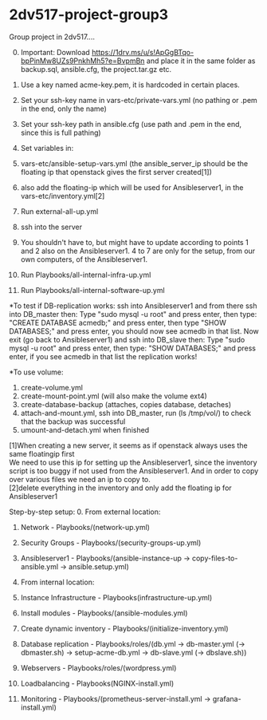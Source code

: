 # 2dv517-project-group3

Group project in 2dv517....

0. Important: Download https://1drv.ms/u/s!ApGgBTqo-bpPinMw8UZs9PnkhMh5?e=BvpmBn and place it in the same folder as backup.sql, ansible.cfg, the project.tar.gz etc.    
1. Use a key named acme-key.pem, it is hardcoded in certain places.

2. Set your ssh-key name in vars-etc/private-vars.yml (no pathing or .pem in the end, only the name)
3. Set your ssh-key path in ansible.cfg (use path and .pem in the end, since this is full pathing)    

4. Set variables in:
5. vars-etc/ansible-setup-vars.yml (the ansible_server_ip should be the floating ip that openstack gives the first server created[1])
6. also add the floating-ip which will be used for Ansibleserver1, in the vars-etc/inventory.yml[2]
7. Run external-all-up.yml    

8. ssh into the server
9. You shouldn't have to, but might have to update according to points 1 and 2 also on the Ansibleserver1. 4 to 7 are only for the setup, from our own computers, of the Ansibleserver1.
10. Run Playbooks/all-internal-infra-up.yml
11. Run Playbooks/all-internal-software-up.yml    



*To test if DB-replication works: ssh into Ansibleserver1 and from there ssh into DB_master then:
 Type "sudo mysql -u root"  and press enter, then type: "CREATE DATABASE acmedb;" and press enter, then type "SHOW DATABASES;" and press enter, you should now see acmedb in that list.
Now exit (go back to Ansibleserver1) and ssh into DB_slave then:
Type "sudo mysql -u root" and press enter, then type: "SHOW DATABASES;" and press enter, if you see acmedb in that list the replication works!

*To use volume:
1. create-volume.yml
2. create-mount-point.yml (will also make the volume ext4)
3. create-database-backup (attaches, copies database, detaches)
4. attach-and-mount.yml, ssh into DB_master, run (ls /tmp/vol/) to check that the backup was successful
5. umount-and-detach.yml when finished


[1]When creating a new server, it seems as if openstack always uses the same floatingip first  
We need to use this ip for setting up the Ansibleserver1, since the inventory script is too buggy if not used from the Ansibleserver1. And in order to copy over various files we need an ip to copy to.  
[2]delete everything in the inventory and only add the floating ip for Ansibleserver1


Step-by-step setup:
0. From external location:
1. Network - Playbooks/(network-up.yml)
2. Security Groups - Playbooks/(security-groups-up.yml)
3. Ansibleserver1 - Playbooks/(ansible-instance-up -> copy-files-to-ansible.yml -> ansible.setup.yml)

0. From internal location:
1. Instance Infrastructure - Playbooks(infrastructure-up.yml)
2. Install modules - Playbooks/(ansible-modules.yml)
3. Create dynamic inventory - Playbooks/(initialize-inventory.yml) 
4. Database replication - Playbooks/roles/(db.yml -> db-master.yml (-> dbmaster.sh) -> setup-acme-db.yml -> db-slave.yml (-> dbslave.sh))
5. Webservers - Playbooks/roles/(wordpress.yml)
6. Loadbalancing - Playbooks(NGINX-install.yml)
7. Monitoring - Playbooks/(prometheus-server-install.yml -> grafana-install.yml)

